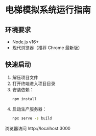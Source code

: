 # 电梯模拟系统运行指南

## 环境要求
- Node.js v16+ 
- 现代浏览器（推荐 Chrome 最新版）

## 快速启动
1. 解压项目文件
2. 打开终端进入项目目录
3. 安装依赖：
   ```bash
   npm install
4. 启动生产服务器：
   ```bash
   npx serve -s build
浏览器访问 http://localhost:3000